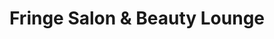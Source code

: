 ---
title: "Fringe Salon & Beauty Lounge"
url: /bloomington/fringe-salon-and-beauty-lounge/
shop: hairdresser
---